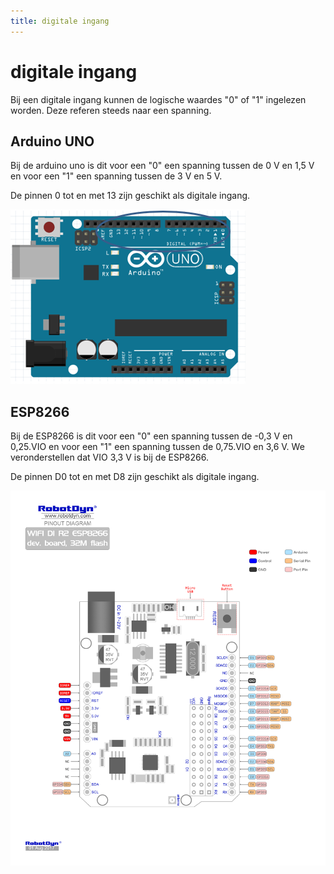 ```yaml
---
title: digitale ingang
---
```


# digitale ingang

Bij een digitale ingang kunnen de logische waardes "0" of "1" ingelezen worden. Deze referen steeds naar een spanning.

## Arduino UNO 

Bij de arduino uno is dit voor een "0" een spanning tussen de 0 V en 1,5 V en voor een "1" een spanning tussen de 3 V en 5 V.

De pinnen 0 tot en met 13 zijn geschikt als digitale ingang.

![Pinnen geschikt voor digitale invoer](./assets/digitale_invoer.png)

## ESP8266

Bij de ESP8266 is dit voor een "0" een spanning tussen de -0,3 V en 0,25.VIO en voor een "1" een spanning tussen de 0,75.VIO en 3,6 V. We veronderstellen dat VIO 3,3 V is bij de ESP8266.

De pinnen D0 tot en met D8 zijn geschikt als digitale ingang.

![Pinnen geschikt voor digitale invoer](./assets/ESP8266Pinlayout.jpg)